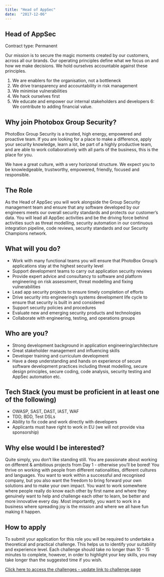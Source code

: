```yaml
---
title: "Head of AppSec"
date:  "2017-12-06"
---
```


## Head of AppSec

Contract type: Permanent

Our mission is to secure the magic moments created by our customers, across all our brands. Our operating principles define what we focus on and how we make decisions. We hold ourselves accountable against these principles.

1. We are enablers for the organisation, not a bottleneck
2. We drive transparency and accountability in risk management
3. We minimise vulnerabilities
4. We hack ourselves first
5. We educate and empower our internal stakeholders and developers
6: We contribute to adding financial value.

## Why join Photobox Group Security?

PhotoBox Group Security is a trusted, high energy, empowered and proactive team. If you are looking for a place to make a difference, apply your security knowledge, learn a lot, be part of a highly productive team, and are able to work collaboratively with all parts of the business, this is the place for you.

We have a great culture, with a very horizonal structure. We expect you to be knowledgeable, trustworthy, empowered, friendly, focused and responsible.

## The Role

As the Head of AppSec you will work alongside the Group Security management team and ensure that any software developed by our engineers meets our overall security standards and protects our customer’s data. You will lead all AppSec activities and be the driving force behind activities such as threat modelling, security automation in our continuous integration pipeline, code reviews, security standards and our Security Champions network.

## What will you do?

- Work with many functional teams you will ensure that PhotoBox Group’s applications stay at the highest security level
- Support development teams to carry out application security reviews
- Provide expert advice and consultancy to software and platform engineering on risk assessment, threat modelling and fixing vulnerabilities
- Lead app security projects to ensure timely completion of efforts
- Drive security into engineering’s systems development life cycle to ensure that security is built in and considered
- Support security policies and procedures
- Evaluate new and emerging security products and technologies
- Collaborate with engineering, testing, and operations groups

## Who are you?

- Strong development background in application engineering/architecture
- Great stakeholder management and influencing skills
- Developer training and curriculum development
- Have a deep understanding and hands on experience of secure software development practices including threat modelling, secure design principles, secure coding, code analysis, security testing and AppSec automation etc.

## Tech Stack (you must be proficient in at least one of the following)

- OWASP, SAST, DAST, IAST, WAF
- TDD, BDD, Test DSLs
- Ability to fix code and work directly with developers
- Applicants must have right to work in EU (we will not provide visa sponsorship)

## Why else would I be interested?

Quite simply, you don’t like standing still. You are passionate about working on different & ambitious projects from Day 1 - otherwise you’ll be bored! You thrive on working with people from different nationalities, different cultures and languages. You want to work within a successful and recognised company, but you also want the freedom to bring forward your own solutions and to make your own impact. You want to work somewhere where people really do know each other by first name and where they genuinely want to help and challenge each other to learn, be better and more innovative every day. Most importantly, you want to work in a business where spreading joy is the mission and where we all have fun making it happen.

## How to apply
To submit your application for this role you will be required to undertake a theoretical and practical challenge. This helps us to identify your suitability and experience level. Each challenge should take no longer than 10 - 15 minutes to complete, however, in order to highlight your key skills, you may take longer than the suggested time if you wish.

[Click here to access the challenges - update link to challenge page](https://pbx-group-security.com/challenges/infosec-officer/ "Click here to access the application challenges - update link to challenge page")
